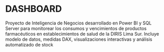 # DASHBOARD
Proyecto de Inteligencia de Negocios desarrollado en Power BI y SQL Server para monitorear los consumos y vencimientos de productos farmacéuticos en establecimientos de salud de la DIRIS Lima Sur. Incluye modelo de datos, medidas DAX, visualizaciones interactivas y análisis automatizado de stock
